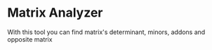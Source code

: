 # Matrix Analyzer

With this tool you can find matrix's determinant, minors, addons and opposite matrix
